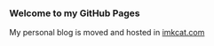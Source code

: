 ### Welcome to my GitHub Pages

My personal blog is moved and hosted in [imkcat.com](https://imkcat.com)